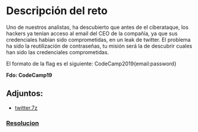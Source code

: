 # **Descripción del reto**

Uno de nuestros analistas, ha descubierto que antes de el ciberataque, los hackers ya tenían acceso al email del CEO de la compañía, ya que sus credenciales habían sido comprometidas, en un leak de twitter. El problema ha sido la reutilización de contraseñas, tu misión será la de descubrir cuales han sido las credenciales comprometidas.

El formato de la flag es el siguiente: CodeCamp2019{email:password}

**Fdo: CodeCamp19**

## **Adjuntos:**
 - [twitter.7z](twitter.7z)

### [**Resolucion**](resolution/readme-es.md)
